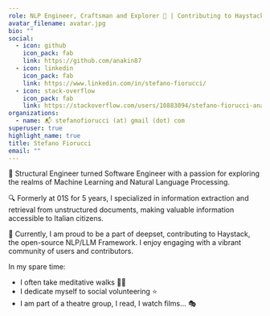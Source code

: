 ```yaml
---
role: NLP Engineer, Craftsman and Explorer 🧭 | Contributing to Haystack, the NLP/LLM Framework  🏗️
avatar_filename: avatar.jpg
bio: ""
social:
  - icon: github
    icon_pack: fab
    link: https://github.com/anakin87
  - icon: linkedin
    icon_pack: fab
    link: https://www.linkedin.com/in/stefano-fiorucci/
  - icon: stack-overflow
    icon_pack: fab
    link: https://stackoverflow.com/users/10883094/stefano-fiorucci-anakin87    
organizations:
  - name: 📬 stefanofiorucci (at) gmail (dot) com   
superuser: true
highlight_name: true
title: Stefano Fiorucci
email: ""
---
```


💫 Structural Engineer turned Software Engineer with a passion for exploring the realms of Machine Learning and Natural Language Processing.

🔍 Formerly at 01S for 5 years, I specialized in information extraction and retrieval from unstructured documents, making valuable information accessible to Italian citizens.

💙 Currently, I am proud to be a part of deepset, contributing to Haystack, the open-source NLP/LLM Framework. I enjoy engaging with a vibrant community of users and contributors.

In my spare time:

* I often take meditative walks 🚶‍♂️
* I dedicate myself to social volunteering ⭐
* I am part of a theatre group, I read, I watch films... 🎭

